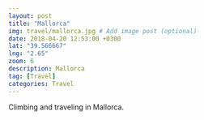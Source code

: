 ```yaml
---
layout: post
title: "Mallorca"
img: travel/mallorca.jpg # Add image post (optional)
date: 2018-04-20 12:53:00 +0300
lat: "39.566667"
lng: "2.65"
zoom: 6
description: Mallorca
tag: [Travel]
categories: Travel
---
```

Climbing and traveling in Mallorca.

<img id="test" src=""/>

<div id="prepopulated-fancybox">

</div>


<a id="Atest" data-fancybox="gallery" href=""><img id="imgTest" src=""></a>


<script>

var albumTag = 'AF1QipMBWCNKFSw2sRyIIg2u98PgEnWdtQ3q2CecXaDZs1nBLf4-udwGlztFjGWo4U-2ww?key=MFlJVDhPbGx0c0RNY1BBUTFPZU9vLWp4OUlVN2VR';

var albumPhotoNumber = 5;

// throw image URIs
var collection ; 

$.getJSON('http://www.whateverorigin.org/get?url=' + encodeURIComponent('https://photos.google.com/share/' + albumTag) + '&callback=?', function(data){

var matches = [];
let m;

const regex = /\"https:\/\/lh3\.googleusercontent\.com\/[^<]+\"\>/gm;

while ((m = regex.exec(data.contents)) !== null) {
    // This is necessary to avoid infinite loops with zero-width matches
    if (m.index === regex.lastIndex) {
        regex.lastIndex++;
    }
    
    matches.push(m);
    
    // The result can be accessed through the `m`-variable.
    m.forEach((match, groupIndex) => {
        console.log(`Found match, group ${groupIndex}: ${match}`);
    });
}

    
    var imagesNumber = matches.length;
    
    //for all images
    
    for(var i = 0 ; i < imagesNumber ; i++) {
    
        var CleanURLRegex = /(https[^">=]+)/;
        var URL = matches[i].match(CleanURLRegex);
    
        var h = 200;
        var w = 200;
        
        //Properly format URLs
        
        if (URL != null) {
            if (URL.length > 0) {
            URL = URL[0];
            }
            var appendHTML = '<a data-fancybox="gallery" href="'+URL+"=w"+w*4+"-h"+h*4+'-p-k"><img src="'+URL+"=w"+w+"-h"+h+'-p-k"></a>\n';
    
            $( "#prepopulated-fancybox" ).append(appendHTML);
        }
        

    }
    
    
    
    var CleanURLRegex = /(https[^">=]+)/;
    var URL = matches[0].match(CleanURLRegex);
    
    var h = 200;
    var w = 200;
    
    $("#test").attr("src",URL[0]+"=w"+w+"-h"+h+"-p-k");
    
    $("#imgTest").attr("src",URL[0]+"=w"+w+"-h"+h+"-p-k");
    
    $("#Atest").attr("href",URL[0]+"=w"+w*4+"-h"+h*4+"-p-k");
    
    
    
    
});


</script>